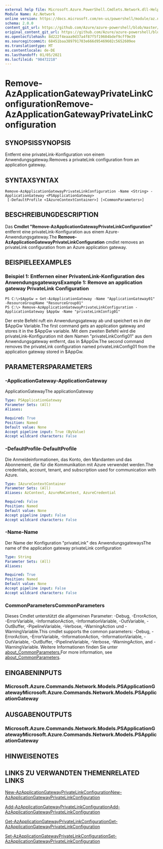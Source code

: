 ```yaml
---
external help file: Microsoft.Azure.PowerShell.Cmdlets.Network.dll-Help.xml
Module Name: Az.Network
online version: https://docs.microsoft.com/en-us/powershell/module/az.network/remove-azapplicationgatewayprivatelinkconfiguration
schema: 2.0.0
content_git_url: https://github.com/Azure/azure-powershell/blob/master/src/Network/Network/help/Remove-AzApplicationGatewayPrivateLinkConfiguration.md
original_content_git_url: https://github.com/Azure/azure-powershell/blob/master/src/Network/Network/help/Remove-AzApplicationGatewayPrivateLinkConfiguration.md
ms.openlocfilehash: 8d222f4eaaa9d37a4f87f5f19604bdef9cff9e39
ms.sourcegitcommit: 68451baa389791703e666d95469602c5652609ee
ms.translationtype: MT
ms.contentlocale: de-DE
ms.lasthandoff: 01/05/2021
ms.locfileid: "98472218"
---
```

# <span data-ttu-id="d0401-101">Remove-AzApplicationGatewayPrivateLinkConfiguration</span><span class="sxs-lookup"><span data-stu-id="d0401-101">Remove-AzApplicationGatewayPrivateLinkConfiguration</span></span>

## <span data-ttu-id="d0401-102">SYNOPSIS</span><span class="sxs-lookup"><span data-stu-id="d0401-102">SYNOPSIS</span></span>
<span data-ttu-id="d0401-103">Entfernt eine privateLink-Konfiguration von einem Anwendungsgateway.</span><span class="sxs-lookup"><span data-stu-id="d0401-103">Removes a privateLink configuration from an application gateway.</span></span>

## <span data-ttu-id="d0401-104">SYNTAX</span><span class="sxs-lookup"><span data-stu-id="d0401-104">SYNTAX</span></span>

```
Remove-AzApplicationGatewayPrivateLinkConfiguration -Name <String> -ApplicationGateway <PSApplicationGateway>
 [-DefaultProfile <IAzureContextContainer>] [<CommonParameters>]
```

## <span data-ttu-id="d0401-105">BESCHREIBUNG</span><span class="sxs-lookup"><span data-stu-id="d0401-105">DESCRIPTION</span></span>
<span data-ttu-id="d0401-106">Das **Cmdlet "Remove-AzApplicationGatewayPrivateLinkConfiguration"** entfernt eine privateLink-Konfiguration aus einem Azure-Anwendungsgateway.</span><span class="sxs-lookup"><span data-stu-id="d0401-106">The **Remove-AzApplicationGatewayPrivateLinkConfiguration** cmdlet removes an privateLink configuration from an Azure application gateway.</span></span>

## <span data-ttu-id="d0401-107">BEISPIELE</span><span class="sxs-lookup"><span data-stu-id="d0401-107">EXAMPLES</span></span>

### <span data-ttu-id="d0401-108">Beispiel 1: Entfernen einer PrivatenLink-Konfiguration des Anwendungsgateways</span><span class="sxs-lookup"><span data-stu-id="d0401-108">Example 1: Remove an application gateway PrivateLink Configuration</span></span>
```
PS C:\>$AppGw = Get-AzApplicationGateway -Name "ApplicationGateway01" -ResourceGroupName "ResourceGroup01"
PS C:\> Remove-AzApplicationGatewayPrivateLinkConfiguration -ApplicationGateway $AppGw -Name "privateLinkConfig01"
```

<span data-ttu-id="d0401-109">Der erste Befehl ruft ein Anwendungsgateway ab und speichert es in der $AppGw Variable.</span><span class="sxs-lookup"><span data-stu-id="d0401-109">The first command gets an application gateway and stores it in the $AppGw variable.</span></span>
<span data-ttu-id="d0401-110">Mit dem zweiten Befehl wird die privateLink-Konfiguration mit dem Namen "privateLinkConfig01" aus dem Anwendungsgateway entfernt, das in $AppGw.</span><span class="sxs-lookup"><span data-stu-id="d0401-110">The second command removes the privateLink configuration named privateLinkConfig01 from the application gateway stored in $AppGw.</span></span>

## <span data-ttu-id="d0401-111">PARAMETERS</span><span class="sxs-lookup"><span data-stu-id="d0401-111">PARAMETERS</span></span>

### <span data-ttu-id="d0401-112">-ApplicationGateway</span><span class="sxs-lookup"><span data-stu-id="d0401-112">-ApplicationGateway</span></span>
<span data-ttu-id="d0401-113">ApplicationGateway</span><span class="sxs-lookup"><span data-stu-id="d0401-113">The applicationGateway</span></span>

```yaml
Type: PSApplicationGateway
Parameter Sets: (All)
Aliases:

Required: True
Position: Named
Default value: None
Accept pipeline input: True (ByValue)
Accept wildcard characters: False
```

### <span data-ttu-id="d0401-114">-DefaultProfile</span><span class="sxs-lookup"><span data-stu-id="d0401-114">-DefaultProfile</span></span>
<span data-ttu-id="d0401-115">Die Anmeldeinformationen, das Konto, den Mandanten und das Abonnement, die für die Kommunikation mit Azure verwendet werden.</span><span class="sxs-lookup"><span data-stu-id="d0401-115">The credentials, account, tenant, and subscription used for communication with Azure.</span></span>

```yaml
Type: IAzureContextContainer
Parameter Sets: (All)
Aliases: AzContext, AzureRmContext, AzureCredential

Required: False
Position: Named
Default value: None
Accept pipeline input: False
Accept wildcard characters: False
```

### <span data-ttu-id="d0401-116">-Name</span><span class="sxs-lookup"><span data-stu-id="d0401-116">-Name</span></span>
<span data-ttu-id="d0401-117">Der Name der Konfiguration "privateLink" des Anwendungsgateways</span><span class="sxs-lookup"><span data-stu-id="d0401-117">The name of the application gateway privateLink configuration</span></span>

```yaml
Type: String
Parameter Sets: (All)
Aliases:

Required: True
Position: Named
Default value: None
Accept pipeline input: False
Accept wildcard characters: False
```

### <span data-ttu-id="d0401-118">CommonParameters</span><span class="sxs-lookup"><span data-stu-id="d0401-118">CommonParameters</span></span>
<span data-ttu-id="d0401-119">Dieses Cmdlet unterstützt die allgemeinen Parameter: -Debug, -ErrorAction, -ErrorVariable, -InformationAction, -InformationVariable, -OutVariable, -OutBuffer, -PipelineVariable, -Verbose, -WarningAction und -WarningVariable.</span><span class="sxs-lookup"><span data-stu-id="d0401-119">This cmdlet supports the common parameters: -Debug, -ErrorAction, -ErrorVariable, -InformationAction, -InformationVariable, -OutVariable, -OutBuffer, -PipelineVariable, -Verbose, -WarningAction, and -WarningVariable.</span></span> <span data-ttu-id="d0401-120">Weitere Informationen finden Sie unter [about_CommonParameters.](http://go.microsoft.com/fwlink/?LinkID=113216)</span><span class="sxs-lookup"><span data-stu-id="d0401-120">For more information, see [about_CommonParameters](http://go.microsoft.com/fwlink/?LinkID=113216).</span></span>

## <span data-ttu-id="d0401-121">EINGABEN</span><span class="sxs-lookup"><span data-stu-id="d0401-121">INPUTS</span></span>

### <span data-ttu-id="d0401-122">Microsoft.Azure.Commands.Network.Models.PSApplicationGateway</span><span class="sxs-lookup"><span data-stu-id="d0401-122">Microsoft.Azure.Commands.Network.Models.PSApplicationGateway</span></span>

## <span data-ttu-id="d0401-123">AUSGABEN</span><span class="sxs-lookup"><span data-stu-id="d0401-123">OUTPUTS</span></span>

### <span data-ttu-id="d0401-124">Microsoft.Azure.Commands.Network.Models.PSApplicationGateway</span><span class="sxs-lookup"><span data-stu-id="d0401-124">Microsoft.Azure.Commands.Network.Models.PSApplicationGateway</span></span>

## <span data-ttu-id="d0401-125">HINWEISE</span><span class="sxs-lookup"><span data-stu-id="d0401-125">NOTES</span></span>

## <span data-ttu-id="d0401-126">LINKS ZU VERWANDTEN THEMEN</span><span class="sxs-lookup"><span data-stu-id="d0401-126">RELATED LINKS</span></span>

[<span data-ttu-id="d0401-127">New-AzApplicationGatewayPrivateLinkConfiguration</span><span class="sxs-lookup"><span data-stu-id="d0401-127">New-AzApplicationGatewayPrivateLinkConfiguration</span></span>](./New-AzApplicationGatewayPrivateLinkConfiguration.md)

[<span data-ttu-id="d0401-128">Add-AzApplicationGatewayPrivateLinkConfiguration</span><span class="sxs-lookup"><span data-stu-id="d0401-128">Add-AzApplicationGatewayPrivateLinkConfiguration</span></span>](./Add-AzApplicationGatewayPrivateLinkConfiguration.md)

[<span data-ttu-id="d0401-129">Get-AzApplicationGatewayPrivateLinkConfiguration</span><span class="sxs-lookup"><span data-stu-id="d0401-129">Get-AzApplicationGatewayPrivateLinkConfiguration</span></span>](./Get-AzApplicationGatewayPrivateLinkConfiguration.md)

[<span data-ttu-id="d0401-130">Set-AzApplicationGatewayPrivateLinkConfiguration</span><span class="sxs-lookup"><span data-stu-id="d0401-130">Set-AzApplicationGatewayPrivateLinkConfiguration</span></span>](./Set-AzApplicationGatewayPrivateLinkConfiguration.md)